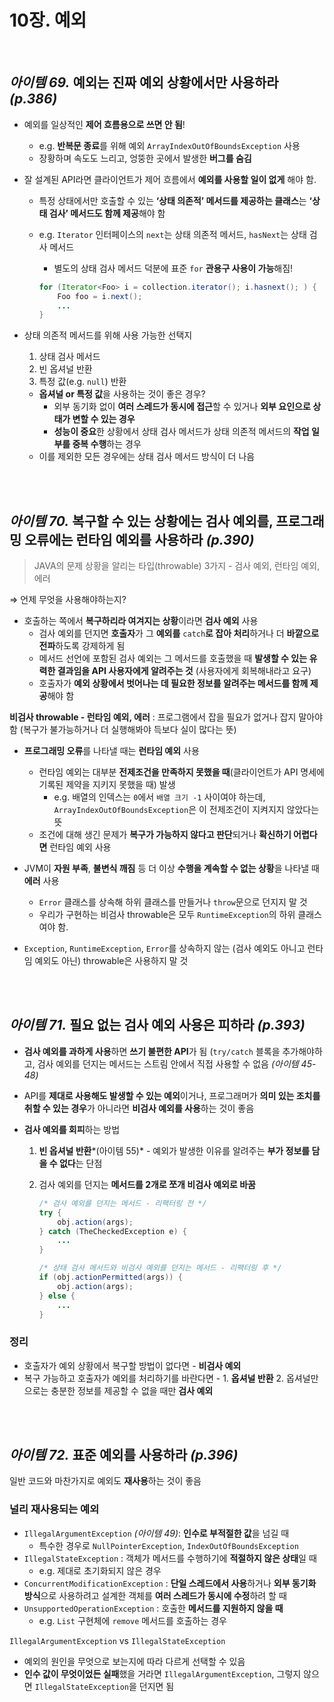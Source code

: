 # 10장. 예외

<br>

## *아이템 69.* 예외는 진짜 예외 상황에서만 사용하라 *(p.386)*

- 예외를 일상적인 **제어 흐름용으로 쓰면 안 됨**!
    - e.g. **반복문 종료**를 위해 예외 `ArrayIndexOutOfBoundsException` 사용
    - 장황하며 속도도 느리고, 엉뚱한 곳에서 발생한 **버그를 숨김**
    
- 잘 설계된 API라면 클라이언트가 제어 흐름에서 **예외를 사용할 일이 없게** 해야 함.
    - 특정 상태에서만 호출할 수 있는 **‘상태 의존적’ 메서드를 제공하는 클래스**는 **‘상태 검사’ 메서드도 함께 제공**해야 함
    - e.g. `Iterator` 인터페이스의 `next`는 상태 의존적 메서드, `hasNext`는 상태 검사 메서드
        - 별도의 상태 검사 메서드 덕분에 표준 `for` **관용구 사용이 가능**해짐!
        
        ```java
        for (Iterator<Foo> i = collection.iterator(); i.hasnext(); ) {
        	Foo foo = i.next();
        	...
        }
        ```
        
- 상태 의존적 메서드를 위해 사용 가능한 선택지
    1. 상태 검사 메서드
    2. 빈 옵셔널 반환
    3. 특정 값(e.g. `null`) 반환
    
    - **옵셔널 or 특정 값**을 사용하는 것이 좋은 경우?
        - 외부 동기화 없이 **여러 스레드가 동시에 접근**할 수 있거나 **외부 요인으로 상태가 변할 수 있는 경우**
        - **성능이 중요**한 상황에서 상태 검사 메서드가 상태 의존적 메서드의 **작업 일부를 중복 수행**하는 경우
    - 이를 제외한 모든 경우에는 상태 검사 메서드 방식이 더 나음

<br><br>

## *아이템 70.* 복구할 수 있는 상황에는 검사 예외를, 프로그래밍 오류에는 런타임 예외를 사용하라 *(p.390)*

> JAVA의 문제 상황을 알리는 타입(throwable) 3가지 - 검사 예외, 런타임 예외, 에러
> 

⇒ 언제 무엇을 사용해야하는지?

- 호출하는 쪽에서 **복구하리라 여겨지는 상황**이라면 **검사 예외** 사용
    - 검사 예외를 던지면 **호출자**가 그 **예외를** `catch`**로 잡아 처리**하거나 더 **바깥으로 전파**하도록 강제하게 됨
    - 메서드 선언에 포함된 검사 예외는 그 메서드를 호출했을 때 **발생할 수 있는 유력한 결과임을 API 사용자에게 알려주는 것** (사용자에게 회복해내라고 요구)
    - 호출자가 **예외 상황에서 벗어나는 데 필요한 정보를 알려주는 메서드를 함께 제공**해야 함

**비검사 throwable - 런타임 예외, 에러** : 프로그램에서 잡을 필요가 없거나 잡지 말아야 함 (복구가 불가능하거나 더 실행해봐야 득보다 실이 많다는 뜻)

- **프로그래밍 오류**를 나타낼 때는 **런타임 예외** 사용
    - 런타임 예외는 대부분 **전제조건을 만족하지 못했을 때**(클라이언트가 API 명세에 기록된 제약을 지키지 못했을 때) 발생
        - e.g. 배열의 인덱스는 `0`에서 `배열 크기 -1` 사이여야 하는데, `ArrayIndexOutOfBoundsException`은 이 전제조건이 지켜지지 않았다는 뜻
    - 조건에 대해 생긴 문제가 **복구가 가능하지 않다고 판단**되거나 **확신하기 어렵다면** 런타임 예외 사용

- JVM이 **자원 부족**, **불변식 깨짐** 등 더 이상 **수행을 계속할 수 없는 상황**을 나타낼 때 **에러** 사용
    - `Error` 클래스를 상속해 하위 클래스를 만들거나 `throw`문으로 던지지 말 것
    - 우리가 구현하는 비검사 throwable은 모두 `RuntimeException`의 하위 클래스여야 함.

- `Exception`, `RuntimeException`, `Error`를 상속하지 않는 (검사 예외도 아니고 런타임 예외도 아닌) throwable은 사용하지 말 것

<br><br>

## *아이템 71.* 필요 없는 검사 예외 사용은 피하라 *(p.393)*

- **검사 예외를 과하게 사용**하면 **쓰기 불편한 API**가 됨 (`try/catch` 블록을 추가해야하고, 검사 예외를 던지는 메서드는 스트림 안에서 직접 사용할 수 없음 *(아이템 45-48)*
- API를 **제대로 사용해도 발생할 수 있는 예외**이거나, 프로그래머가 **의미 있는 조치를 취할 수 있는 경우**가 아니라면 **비검사 예외를 사용**하는 것이 좋음

- **검사 예외를 회피**하는 방법
    1. **빈 옵셔널 반환***(아이템 55)* - 예외가 발생한 이유를 알려주는 **부가 정보를 담을 수 없다**는 단점
    2. 검사 예외를 던지는 **메서드를 2개로 쪼개 비검사 예외로 바꿈**
        
        ```java
        /* 검사 예외를 던지는 메서드 - 리팩터링 전 */
        try {
        	obj.action(args);
        } catch (TheCheckedException e) {
        	...
        }
        ```
        
        ```java
        /* 상태 검사 메서드와 비검사 예외를 던지는 메서드 - 리팩터링 후 */
        if (obj.actionPermitted(args)) {
        	obj.action(args);
        } else {
        	...
        }
        ```
        

### 정리

- 호출자가 예외 상황에서 복구할 방법이 없다면 - **비검사 예외**
- 복구 가능하고 호출자가 예외를 처리하기를 바란다면 - 1. **옵셔널 반환** 2. 옵셔널만으로는 충분한 정보를 제공할 수 없을 때만 **검사 예외**

<br><br>

## *아이템 72.* 표준 예외를 사용하라 *(p.396)*

일반 코드와 마찬가지로 예외도 **재사용**하는 것이 좋음

### 널리 재사용되는 예외

- `IllegalArgumentException` *(아이템 49)*: **인수로 부적절한 값**을 넘길 때
    - 특수한 경우로 `NullPointerException`, `IndexOutOfBoundsException`
- `IllegalStateException` : 객체가 메서드를 수행하기에 **적절하지 않은 상태**일 때
    - e.g. 제대로 초기화되지 않은 경우
- `ConcurrentModificationException` : **단일 스레드에서 사용**하거나 **외부 동기화 방식**으로 사용하려고 설계한 객체를 **여러 스레드가 동시에 수정**하려 할 때
- `UnsupportedOperationException` : 호출한 **메서드를 지원하지 않을 때**
    - e.g. `List` 구현체에 `remove` 메서드를 호출하는 경우
    

`IllegalArgumentException` vs `IllegalStateException`

- 예외의 원인을 무엇으로 보는지에 따라 다르게 선택할 수 있음
- **인수 값이 무엇이었든 실패**했을 거라면 `IllegalArgumentException`, 그렇지 않으면 `IllegalStateException`을 던지면 됨
